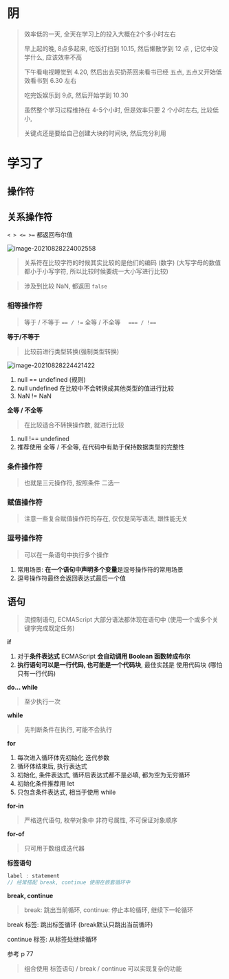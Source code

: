 # 阴

> 效率低的一天, 全天在学习上的投入大概在2个多小时左右
>
> 早上起的晚, 8点多起来, 吃饭打扫到 10.15, 然后懒散学到 12 点 , 记忆中没学什么, 应该效率不高
>
> 下午看电视睡觉到 4.20, 然后出去买奶茶回来看书已经 五点, 五点又开始低效看书到 6.30 左右
>
> 吃完饭娱乐到 9点, 然后开始学到 10.30
>
> 虽然整个学习过程维持在 4-5个小时, 但是效率只要 2 个小时左右, 比较低小, 
>
> 关键点还是要给自己创建大块的时间块, 然后充分利用



# 学习了

## 操作符

## 关系操作符

` < > <= >= ` 都返回布尔值

![image-20210828224002558](https://raw.githubusercontent.com/mannixchan/Pics/master/img/image-20210828224002558.png)

> 关系符在比较字符的时候其实比较的是他们的编码 (数字) (大写字母的数值都小于小写字符, 所以比较时候要统一大小写进行比较)

> 涉及到比较 NaN, 都返回 `false`

### 相等操作符

> 等于 / 不等于 `== / !=`  全等 / 不全等 `  === / !==`

**等于/不等于**

> 比较前进行类型转换(强制类型转换)

![image-20210828224421422](https://raw.githubusercontent.com/mannixchan/Pics/master/img/image-20210828224421422.png)

1. null == undefined (规则)
2. null undefined 在比较中不会转换成其他类型的值进行比较
3. NaN != NaN

**全等 / 不全等**

> 在比较适合不转换操作数, 就进行比较

1. null !== undefined
2. 推荐使用 全等 / 不全等, 在代码中有助于保持数据类型的完整性





### 条件操作符

> 也就是三元操作符, 按照条件 二选一

### 赋值操作符

> 注意一些复合赋值操作符的存在, 仅仅是简写语法, 跟性能无关

### 逗号操作符

> 可以在一条语句中执行多个操作

1. 常用场景: **在一个语句中声明多个变量**是逗号操作符的常用场景
2. 逗号操作符最终会返回表达式最后一个值

## 语句

> 流控制语句, ECMAScript 大部分语法都体现在语句中 (使用一个或多个关键字完成既定任务)

**if**

1. 对于**条件表达式** ECMAScript **会自动调用 Boolean 函数转成布尔**
2. **执行语句可以是一行代码, 也可能是一个代码块**, 最佳实践是 使用代码块 (哪怕只有一行代码)

**do... while**

> 至少执行一次

**while**

> 先判断条件在执行, 可能不会执行

**for**

1. 每次进入循环体先初始化 迭代参数
2. 循环体结束后, 执行表达式
3. 初始化, 条件表达式, 循环后表达式都不是必填, 都为空为无穷循环
4. 初始化条件推荐用 let
5. 只包含条件表达式, 相当于使用 while

**for-in**

> 严格迭代语句, 枚举对象中 非符号属性, 不可保证对象顺序

**for-of**

> 只可用于数组或迭代器

**标签语句**

```js
label : statement
// 经常搭配 break, continue 使用在嵌套循环中
```

**break, continue**

> break: 跳出当前循环, continue: 停止本轮循环, 继续下一轮循环

break 标签: 跳出标签循环 (break默认只跳出当前循环)

continue 标签: 从标签处继续循环 

参考 p 77

> 组合使用 标签语句 / break / continue 可以实现复杂的功能
